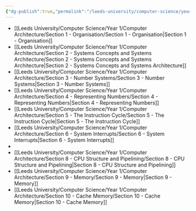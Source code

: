 ```yaml
---
{"dg-publish":true,"permalink":"/leeds-university/computer-science/year-1/computer-architecture/computer-architecture/","tags":["#Mandatory-Module"]}
---
```


- [[Leeds University/Computer Science/Year 1/Computer Architecture/Section 1 - Organisation/Section 1 - Organisation\|Section 1 - Organisation]]
- [[Leeds University/Computer Science/Year 1/Computer Architecture/Section 2 - Systems Concepts and Systems Architecture/Section 2 - Systems Concepts and Systems Architecture\|Section 2 - Systems Concepts and Systems Architecture]]
- [[Leeds University/Computer Science/Year 1/Computer Architecture/Section 3 - Number Systems/Section 3 - Number Systems\|Section 3 - Number Systems]]
- [[Leeds University/Computer Science/Year 1/Computer Architecture/Section 4 - Representing Numbers/Section 4 - Representing Numbers\|Section 4 - Representing Numbers]]
- [[Leeds University/Computer Science/Year 1/Computer Architecture/Section 5 - The Instruction Cycle/Section 5 - The Instruction Cycle\|Section 5 - The Instruction Cycle]]
- [[Leeds University/Computer Science/Year 1/Computer Architecture/Section 6 - System Interrupts/Section 6 - System Interrupts\|Section 6 - System Interrupts]]
- 
- [[Leeds University/Computer Science/Year 1/Computer Architecture/Section 8 - CPU Structure and Pipelining/Section 8 - CPU Structure and Pipelining\|Section 8 - CPU Structure and Pipelining]]
- [[Leeds University/Computer Science/Year 1/Computer Architecture/Section 9 - Memory/Section 9 - Memory\|Section 9 - Memory]]
- [[Leeds University/Computer Science/Year 1/Computer Architecture/Section 10 - Cache Memory/Section 10 - Cache Memory\|Section 10 - Cache Memory]]
